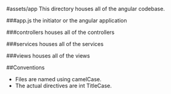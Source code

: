 #assets/app
This directory houses all of the angular codebase. 

###app.js
the initiator or the angular application

###controllers
houses all of the controllers

###services
houses all of the services

###views
houses all of the views


##Conventions
* Files are named using camelCase. 
* The actual directives are int TitleCase.